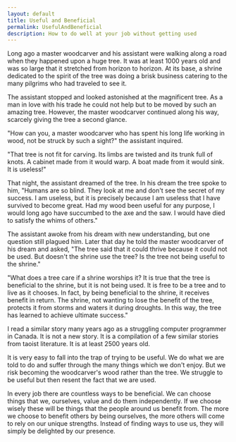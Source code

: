 ```yaml
---
layout: default
title: Useful and Beneficial
permalink: UsefulAndBeneficial
description: How to do well at your job without getting used
---
```

Long ago a master woodcarver and his assistant were walking along a
road when they happened upon a huge tree.  It was at least 1000 years
old and was so large that it stretched from horizon to horizon.  At
its base, a shrine dedicated to the spirit of the tree was doing a
brisk business catering to the many pilgrims who had traveled to see
it.

The assistant stopped and looked astonished at the magnificent tree.
As a man in love with his trade he could not help but to be moved by
such an amazing tree.  However, the master woodcarver continued along
his way, scarcely giving the tree a second glance.

"How can you, a master woodcarver who has spent his long life working
in wood, not be struck by such a sight?" the assistant inquired.

"That tree is not fit for carving.  Its limbs are twisted and its
trunk full of knots.  A cabinet made from it would warp.  A boat made
from it would sink.  It is useless!"

That night, the assistant dreamed of the tree.  In his dream the tree
spoke to him, "Humans are so blind.  They look at me and don't see the
secret of my success.  I am useless, but it is precisely because I am
useless that I have survived to become great.  Had my wood been useful
for any purpose, I would long ago have succumbed to the axe and the
saw.  I would have died to satisfy the whims of others."

The assistant awoke from his dream with new understanding, but one
question still plagued him.  Later that day he told the master
woodcarver of his dream and asked, "The tree said that it could thrive
because it could not be used.  But doesn't the shrine use the tree?
Is the tree not being useful to the shrine."

"What does a tree care if a shrine worships it?  It is true that the
tree is beneficial to the shrine, but it is not being used.  It is
free to be a tree and to live as it chooses.  In fact, by being
beneficial to the shrine, it receives benefit in return.  The shrine,
not wanting to lose the benefit of the tree, protects it from storms
and waters it during droughts.  In this way, the tree has learned to
achieve ultimate success."

I read a similar story many years ago as a struggling computer
programmer in Canada.  It is not a new story. It is a compilation of a
few similar stories from taoist literature.  It is at least 2500 years
old.

It is very easy to fall into the trap of trying to be useful.  We do
what we are told to do and suffer through the many things which we
don't enjoy.  But we risk becoming the woodcarver's wood rather than
the tree.  We struggle to be useful but then resent the fact that we
are used.

In every job there are countless ways to be beneficial.  We can choose
things that we, ourselves, value and do them independently.  If we
choose wisely these will be things that the people around us benefit
from.  The more we choose to benefit others by being
ourselves, the more others will come to rely on our unique strengths.  Instead
of finding ways to use us, they will simply be delighted by our
presence. 
